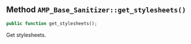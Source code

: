 ## Method `AMP_Base_Sanitizer::get_stylesheets()`

```php
public function get_stylesheets();
```

Get stylesheets.

